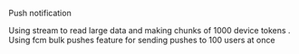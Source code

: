 Push notification 


Using stream to read large data and making chunks of 1000 device tokens .
Using fcm bulk pushes feature for sending pushes to 100 users at once